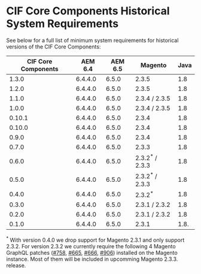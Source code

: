 # CIF Core Components Historical System Requirements

See below for a full list of minimum system requirements for historical versions of the CIF Core Components:

| CIF Core Components | AEM 6.4 | AEM 6.5 | Magento            | Java |
| ------------------- | ------- | ------- | ------------------ | ---- |
| 1.3.0               | 6.4.4.0 | 6.5.0   | 2.3.5              | 1.8  |
| 1.2.0               | 6.4.4.0 | 6.5.0   | 2.3.5              | 1.8  |
| 1.1.0               | 6.4.4.0 | 6.5.0   | 2.3.4 / 2.3.5      | 1.8  |
| 1.0.0               | 6.4.4.0 | 6.5.0   | 2.3.4 / 2.3.5      | 1.8  |
| 0.10.1              | 6.4.4.0 | 6.5.0   | 2.3.4              | 1.8  |
| 0.10.0              | 6.4.4.0 | 6.5.0   | 2.3.4              | 1.8  |
| 0.9.0               | 6.4.4.0 | 6.5.0   | 2.3.4              | 1.8  |
| 0.7.0               | 6.4.4.0 | 6.5.0   | 2.3.3              | 1.8  |
| 0.6.0               | 6.4.4.0 | 6.5.0   | 2.3.2<sup>\*</sup> / 2.3.3 | 1.8  |
| 0.5.0               | 6.4.4.0 | 6.5.0   | 2.3.2<sup>\*</sup> / 2.3.3 | 1.8  |
| 0.4.0               | 6.4.4.0 | 6.5.0   | 2.3.2<sup>\*</sup> | 1.8  |
| 0.3.0               | 6.4.4.0 | 6.5.0   | 2.3.1 / 2.3.2      | 1.8  |
| 0.2.0               | 6.4.4.0 | 6.5.0   | 2.3.1 / 2.3.2      | 1.8  |
| 0.1.0               | 6.4.4.0 | 6.5.0   | 2.3.1              | 1.8. |

<sup>\*</sup> With version 0.4.0 we drop support for Magento 2.3.1 and only support 2.3.2. For version 2.3.2 we currently require the following 4 Magento GraphQL patches ([#758](https://github.com/magento/graphql-ce/issues/758), [#665](https://github.com/magento/graphql-ce/pull/665), [#666](https://github.com/magento/graphql-ce/pull/666), [#906](https://github.com/magento/graphql-ce/pull/906)) installed on the Magento instance. Most of them will be included in upcomming Magento 2.3.3. release.
